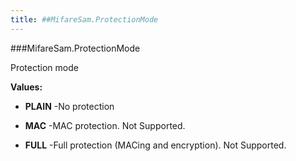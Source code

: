 ```yaml
---
title: ##MifareSam.ProtectionMode
---
```

###MifareSam.ProtectionMode

Protection mode

**Values:**

* **PLAIN** -No protection

* **MAC** -MAC protection. Not Supported.

* **FULL** -Full protection (MACing and encryption). Not Supported.

